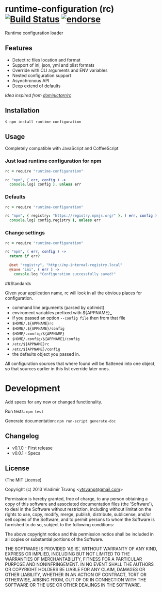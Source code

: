 # runtime-configuration (rc) [![Build Status](https://travis-ci.org/vtsvang/node-runtime-configuration.png)](https://travis-ci.org/vtsvang/node-runtime-configuration) [![endorse](http://api.coderwall.com/vtsvang/endorsecount.png)](http://coderwall.com/vtsvang)

Runtime configuration loader

## Features

  * Detect rc files location and format
  * Support of ini, json, yml and plist formats
  * Override with CLI arguments and ENV variables
  * Nested configuration support
  * Asynchronous API
  * Deep extend of defaults

*Idea inspired from [dominictarr/rc](https://github.com/dominictarr/rc)*

## Installation

    $ npm install runtime-configuration

## Usage

Completely compatible with JavaScript and CoffeeScript

### Just load runtime configuration for npm
```coffeescript
rc = require "runtime-configuration"

rc "npm", ( err, config ) ->
  console.log( config ), unless err
```

### Defaults
```coffeescript
rc = require "runtime-configuration"

rc "npm", { registry: "https://registry.npmjs.org/" }, ( err, config ) ->
  console.log( config.registry ), unless err
```

### Change settings
```coffeescript
rc = require "runtime-configuration"

rc "npm", ( err, config ) ->
  return if err?

  @set "registry", "http://my-internal-registry.local"
  @save "ini", ( err ) ->
    console.log "Configuration successfully saved!"
```

##Standards

Given your application name, rc will look in all the obvious places for configuration.

  * command line arguments (parsed by optimist)
  * enviroment variables prefixed with ${APPNAME}_
  * if you passed an option `--config file` then from that file
  * `$HOME/.${APPNAME}rc`
  * `$HOME/.${APPNAME}/config`
  * `$HOME/.config/${APPNAME}`
  * `$HOME/.config/${APPNAME}/config`
  * `/etc/${APPNAME}rc`
  * `/etc/${APPNAME}/config`
  * the defaults object you passed in.

All configuration sources that where found will be flattened into one object,
so that sources earlier in this list override later ones.

# Development

Add specs for any new or changed functionality.

Run tests: `npm test`

Generate documentation: `npm run-script generate-doc`

## Changelog

* v0.1.0 - First release
* v0.0.1 - Specs

## License

(The MIT License)

Copyright (c) 2013 Vladimir Tsvang &lt;vtsvang@gmail.com&gt;

Permission is hereby granted, free of charge, to any person obtaining
a copy of this software and associated documentation files (the
'Software'), to deal in the Software without restriction, including
without limitation the rights to use, copy, modify, merge, publish,
distribute, sublicense, and/or sell copies of the Software, and to
permit persons to whom the Software is furnished to do so, subject to
the following conditions:

The above copyright notice and this permission notice shall be
included in all copies or substantial portions of the Software.

THE SOFTWARE IS PROVIDED 'AS IS', WITHOUT WARRANTY OF ANY KIND,
EXPRESS OR IMPLIED, INCLUDING BUT NOT LIMITED TO THE WARRANTIES OF
MERCHANTABILITY, FITNESS FOR A PARTICULAR PURPOSE AND NONINFRINGEMENT.
IN NO EVENT SHALL THE AUTHORS OR COPYRIGHT HOLDERS BE LIABLE FOR ANY
CLAIM, DAMAGES OR OTHER LIABILITY, WHETHER IN AN ACTION OF CONTRACT,
TORT OR OTHERWISE, ARISING FROM, OUT OF OR IN CONNECTION WITH THE
SOFTWARE OR THE USE OR OTHER DEALINGS IN THE SOFTWARE.